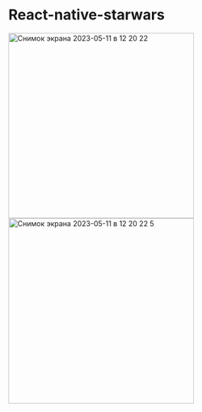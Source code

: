 # React-native-starwars
<img width="367" alt="Снимок экрана 2023-05-11 в 12 20 22" src="https://github.com/VitalyPasechnik11/React-native-starwars/assets/133210479/4a8d94ef-f88e-445c-b7a4-546fa66b6065">

<img width="367" alt="Снимок экрана 2023-05-11 в 12 20 22 5" src="https://github.com/VitalyPasechnik11/React-native-starwars/assets/133210479/2e296507-cfdf-42da-aa9a-dc6510e58868">
